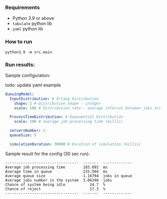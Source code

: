 ### Requirements

- Python 3.9 or above
- `tabulate` python lib
- `yaml` python lib 
### How to run
```
python3.9 -m src.main
```

### Run results: 
Sample configuration:

todo: update yaml example

```yaml
QueuingModel:
  InputDistribution: # Erlang Distribution
    shape: 2 # Distribution shape - integer
    scale: 100 # Distribution rate - average interval between jobs arrival (millis)

  ProcessTimeDistribution: # Exponential Distribution
    scale: 200 # average job processing time (millis)

  serversNumber: 2
  queueSize: 5

  simulationDuration: 30000 # Duration of simulation (millis)
```
Sample result for the config (30 sec run):
```
---------------------------------  -------  -------------
Average job processing time        183.692  ms
Average time in queue              233.504  ms
Average queue size                 1.16794  jobs in queue
Average jobs number in the system  3.06298  jobs
Chance of system being idle           24.7  %
Chance of reject                      17.3  %
---------------------------------  -------  -------------
```